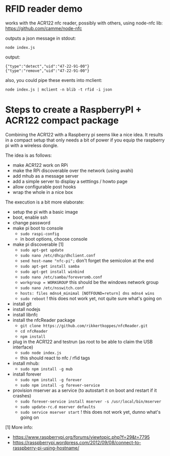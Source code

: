 RFID reader demo
=======

works with the ACR122 nfc reader, possibly with others, using node-nfc lib: <https://github.com/camme/node-nfc>

outputs a json message in stdout:

	node index.js

output:

	{"type":"detect","uid":"47-22-91-00"}
	{"type":"remove","uid":"47-22-91-00"}

also, you could pipe these events into mclient:

	node index.js | mclient -n blib -t rfid -i json

Steps to create a RaspberryPI + ACR122 compact package
===========

Combining the ACR122 with a Raspberry pi seems like a nice idea. It results in a compact setup that only needs a bit of power if you equip the raspberry pi with a wireless dongle.

The idea is as follows:

- make ACR122 work on RPi
- make the RPi discoverable over the network (using avahi)
- add mhub as a message server
- add a simple server to display a setttings / howto page
- allow configurable post hooks
- wrap the whole in a nice box

The execution is a bit more elaborate:

- setup the pi with a basic image
- boot, enable ssh
- change password
- make pi boot to console
	- `sudo raspi-config`
	- in boot options, choose console
- make pi discoverable [1]
	- `sudo apt-get update`
	- `sudo nano /etc/dhcp/dhclient.conf`
	- `send host-name "nfc-pi";` don't forget the semicolon at the end
	- `sudo apt-get install samba`
	- `sudo apt-get install winbind`
	- `sudo nano /etc/samba/foreversmb.conf`
	- `workgroup = WORKGROUP` this should be the windows network group
	- `sudo nano /etc/nsswitch.conf`
	- `hosts: files mdns4_minimal [NOTFOUND=return] dns mdns4 wins`
	- `sudo reboot`
	! this does not work yet, not quite sure what's going on
- install git
- install nodejs
- install libnfc
- install the nfcReader package
	- `git clone https://github.com/rikkertkoppes/nfcReader.git`
	- `cd nfcReader`
	- `npm install`
- plug in the ACR122 and testrun (as root to be able to claim the USB interface)
	- `sudo node index.js`
	- this should react to nfc / rfid tags
- install mhub:
	- `sudo npm install -g mub`
- install forever
	- `sudo npm install -g forever`
	- `sudo npm install -g forever-service`
- provision mserver as a service (to autostart it on boot and restart if it crashes)
	- `sudo forever-service install mserver -s /usr/local/bin/mserver`
	- `sudo update-rc.d mserver defaults`
	- `sudo service mserver start`
	! this does not work yet, dunno what's going on


[1] More info:

- https://www.raspberrypi.org/forums/viewtopic.php?f=29&t=7795
- https://rasspberrypi.wordpress.com/2012/09/08/connect-to-rasspberry-pi-using-hostname/